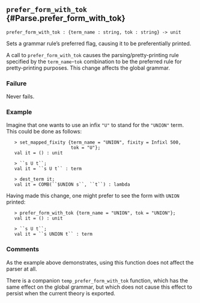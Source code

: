 ## `prefer_form_with_tok` {#Parse.prefer_form_with_tok}


```
prefer_form_with_tok : {term_name : string, tok : string} -> unit
```



Sets a grammar rule’s preferred flag, causing it to be preferentially printed.


A call to `prefer_form_with_tok` causes the parsing/pretty-printing
rule specified by the `term_name`-`tok` combination to be the
preferred rule for pretty-printing purposes.  This change affects
the global grammar.

### Failure

Never fails.

### Example

Imagine that one wants to use an infix `"U"` to stand for the `"UNION"` term.
This could be done as follows:
    
       > set_mapped_fixity {term_name = "UNION", fixity = Infixl 500,
                            tok = "U"};
       val it = () : unit
    
       > ``s U t``;
       val it = ``s U t`` : term
    
       > dest_term it;
       val it = COMB(``$UNION s``, ``t``) : lambda
    
Having made this change, one might prefer to see the form with `UNION`
printed:
    
       > prefer_form_with_tok {term_name = "UNION", tok = "UNION"};
       val it = () : unit
    
       > ``s U t``;
       val it = ``s UNION t`` : term
    

### Comments

As the example above demonstrates, using this function does not affect the
parser at all.

There is a companion `temp_prefer_form_with_tok` function, which has
the same effect on the global grammar, but which does not cause this
effect to persist when the current theory is exported.


